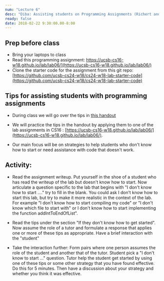 ```yaml
---
num: "Lecture 6"
desc: "Diba: Assisting students on Programming Assignments (Richert and Phill are at SIGCSE)"
ready: false
date: 2018-02-22 9:30:00.00-8:00
---
```



## Prep before class

* Bring your laptops to class
* Read this programming assignment: https://ucsb-cs16-w18.github.io/lab/lab06/](https://ucsb-cs16-w18.github.io/lab/lab06/)
* Clone the starter code for the assignment from this git repo: [https://github.com/ucsb-cs24-w18/cs24-w18-lab-starter-code](https://github.com/ucsb-cs24-w18/cs24-w18-lab-starter-code)


## Tips for assisting students with programming assignments

* During class we will go over the tips in [this handout](lect07/tips-for-tutors-poster.pdf)

* We will practice the tips in the handout by applying them to one of the lab assignments in CS16 : [https://ucsb-cs16-w18.github.io/lab/lab06/](https://ucsb-cs16-w18.github.io/lab/lab06/). 

* Our main focus will be on strategies to help students who don't know how to start or need assistance with code that doesn't work. 

## Activity: 

* Read the assignment writeup. Put yourself in the shoe of a student who has read the writeup of the lab but doesn't know how to start. Now articulate a question specific to the lab that begins with "I don't know how to start ...." try to fill in the blank.  You could ask I don't know how to start this lab, but try to make it more realistic in the context of the lab. For example "I don't know how to start compiling my code" or "I don't know which file to start with" or I don't know how to start implementing the function addIntToEndOfList". 

* Read the tips under the section "If they don't know how to get started". Now assume the role of a tutor and formulate a response that applies one or more of these tips as appropriate. Have a brief interaction with the "student" 

* Take the interaction further: Form pairs where one person assumes the role of the student and another that of the tutor. Student pick a "I don't know to start ..." question. Tutor help the student get started by using one of these tips or some other strategy that you have found effective. Do this for 5 minutes. Then have a discussion about your strategy and whether you think it was effective.


 





